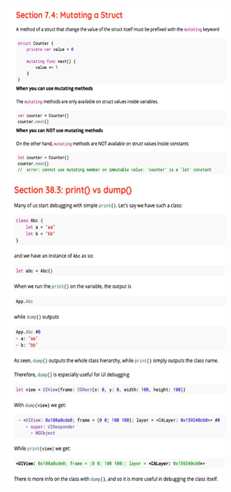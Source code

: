 <img src="../staticresources/mutatingstruct.png" alt="mutating struct" style="height: 400px; width:600px;"/>
<img src="../staticresources/print_vs_dump.png" alt="print_vs_dump" style="height: 700px; width:600px;"/>